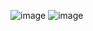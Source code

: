 ![image](https://github.com/IPSCODER/light_weight_chart/assets/88920922/2f643623-e7e4-4496-973a-c974b7a9b5aa)
![image](https://github.com/IPSCODER/light_weight_chart/assets/88920922/1ee8e36c-4e20-477e-bd0e-d9e88c7e9def)
